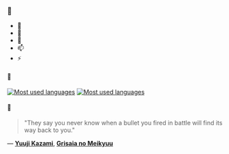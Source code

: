 ### 👋

- 🔭
- 🌱
- 💬
- 📫
- ⚡

#### 🧏

[![Most used languages](https://github-readme-stats-aynah.vercel.app/api/top-langs/?username=aynh&theme=solarized-dark&langs_count=6&layout=compact&hide_title=true)](https://github.com/anuraghazra/github-readme-stats#gh-dark-mode-only)
[![Most used languages](https://github-readme-stats-aynah.vercel.app/api/top-langs/?username=aynh&theme=solarized-light&langs_count=6&layout=compact&hide_title=true)](https://github.com/anuraghazra/github-readme-stats#gh-light-mode-only)

#### 💬

> "They say you never know when a bullet you fired in battle will find its way back to you."

&mdash; [**Yuuji Kazami**](https://myanimelist.net/character.php?q=Yuuji%20Kazami&cat=character), [**Grisaia no Meikyuu**](https://myanimelist.net/search/all?q=Grisaia%20no%20Meikyuu&cat=all)
